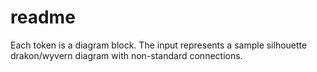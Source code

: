 # readme

Each token is a diagram block. The input represents a sample silhouette drakon/wyvern diagram with non-standard connections.
